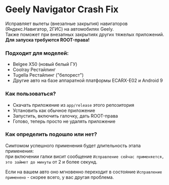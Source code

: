 # Geely Navigator Crash Fix

Исправляет вылеты (внезапные закрытия) навигаторов (Яндекс.Навигатор, 2ГИС) на автомобилях Geely.  
Также поможет при внезапных закрытиях других тяжелых приложений.  
**Для запуска требуются ROOT-права!**

### Подходит для моделей:
- Belgee X50 (новый белый ГУ)
- Coolray Рестайлинг
- Tugella Рестайлинг ("белорест")
- Другие авто на базе аппаратной платформы ECARX-E02 и Android 9

### Как пользоваться?
- Скачать приложение из `app/release` этого репозитория
- Установить как обычное приложение
- Запустить, включить галочку, дать ROOT-права
- Готово, теперь просто не удалять приложение

### Как определить подошло или нет?
Симтомом успешного применения будет длительность этапа применения:  
при включении галки висит сообщение `Исправление сейчас применяется, это займет до минуты`
от 2 и более секунд.

Если на вашем авто оно мгновенно переходит в состояние `Исправление применено` - скорее всего, у вас другая проблема.
